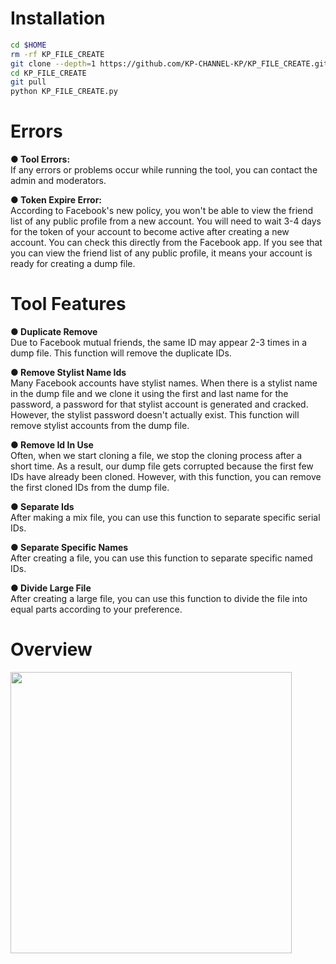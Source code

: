 # Installation
```Bash
cd $HOME
rm -rf KP_FILE_CREATE
git clone --depth=1 https://github.com/KP-CHANNEL-KP/KP_FILE_CREATE.git
cd KP_FILE_CREATE
git pull
python KP_FILE_CREATE.py
```
# Errors
**● Tool Errors:**  
If any errors or problems occur while running the tool, you can contact the admin and moderators.

**● Token Expire Error:**  
According to Facebook's new policy, you won't be able to view the friend list of any public profile from a new account. You will need to wait 3-4 days for the token of your account to become active after creating a new account. You can check this directly from the Facebook app. If you see that you can view the friend list of any public profile, it means your account is ready for creating a dump file.
# Tool Features
**● Duplicate Remove**  
Due to Facebook mutual friends, the same ID may appear 2-3 times in a dump file. This function will remove the duplicate IDs.

**● Remove Stylist Name Ids**  
Many Facebook accounts have stylist names. When there is a stylist name in the dump file and we clone it using the first and last name for the password, a password for that stylist account is generated and cracked. However, the stylist password doesn't actually exist. This function will remove stylist accounts from the dump file.

**● Remove Id In Use**  
Often, when we start cloning a file, we stop the cloning process after a short time. As a result, our dump file gets corrupted because the first few IDs have already been cloned. However, with this function, you can remove the first cloned IDs from the dump file.

**● Separate Ids**  
After making a mix file, you can use this function to separate specific serial IDs.

**● Separate Specific Names**  
After creating a file, you can use this function to separate specific named IDs.

**● Divide Large File**  
After creating a large file, you can use this function to divide the file into equal parts according to your preference.

# Overview

<img src="./KP.jpg" width="450" alt="">
